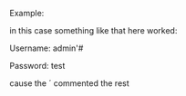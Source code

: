 

Example:

in this case something like that here worked:

Username: admin'#

Password: test

cause the ´ commented the rest